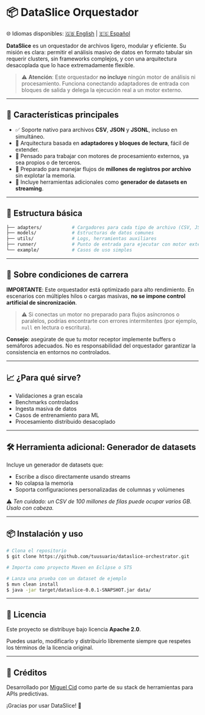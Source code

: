 # 📦 DataSlice Orquestador

🌐 Idiomas disponibles: [🇬🇧 English](README.md) | [🇪🇸 Español](README.es.md)

**DataSlice** es un orquestador de archivos ligero, modular y eficiente. Su misión es clara: permitir el análisis masivo de datos en formato tabular sin requerir clusters, sin frameworks complejos, y con una arquitectura desacoplada que lo hace extremadamente flexible.

> ⚠️ **Atención**: Este orquestador **no incluye** ningún motor de análisis ni procesamiento. Funciona conectando adaptadores de entrada con bloques de salida y delega la ejecución real a un motor externo.

---

## 🚀 Características principales

- ✅ Soporte nativo para archivos **CSV**, **JSON** y **JSONL**, incluso en simultáneo.
- 🔌 Arquitectura basada en **adaptadores y bloques de lectura**, fácil de extender.
- 🧱 Pensado para trabajar con motores de procesamiento externos, ya sea propios o de terceros.
- 🧠 Preparado para manejar flujos de **millones de registros por archivo** sin explotar la memoria.
- 🧰 Incluye herramientas adicionales como **generador de datasets en streaming**.

---

## 📂 Estructura básica

```bash
├── adapters/           # Cargadores para cada tipo de archivo (CSV, JSON, JSONL...)
├── models/             # Estructuras de datos comunes
├── utils/              # Logs, herramientas auxiliares
├── runner/             # Punto de entrada para ejecutar con motor externo
└── example/            # Casos de uso simples
```

---

## 🧠 Sobre condiciones de carrera

**IMPORTANTE**: Este orquestador está optimizado para alto rendimiento. En escenarios con múltiples hilos o cargas masivas, **no se impone control artificial de sincronización**.

> ⚠️ Si conectas un motor no preparado para flujos asíncronos o paralelos, podrías encontrarte con errores intermitentes (por ejemplo, `null` en lectura o escritura).

**Consejo**: asegúrate de que tu motor receptor implemente buffers o semáforos adecuados. No es responsabilidad del orquestador garantizar la consistencia en entornos no controlados.

---

## 📈 ¿Para qué sirve?

- Validaciones a gran escala
- Benchmarks controlados
- Ingesta masiva de datos
- Casos de entrenamiento para ML
- Procesamiento distribuido desacoplado

---

## 🛠️ Herramienta adicional: Generador de datasets

Incluye un generador de datasets que:

- Escribe a disco directamente usando streams
- No colapsa la memoria
- Soporta configuraciones personalizadas de columnas y volúmenes

⚠️ *Ten cuidado: un CSV de 100 millones de filas puede ocupar varios GB. Úsalo con cabeza.*

---

## 📦 Instalación y uso

```bash
# Clona el repositorio
$ git clone https://github.com/tuusuario/dataslice-orchestrator.git

# Importa como proyecto Maven en Eclipse o STS

# Lanza una prueba con un dataset de ejemplo
$ mvn clean install
$ java -jar target/dataslice-0.0.1-SNAPSHOT.jar data/
```

---

## 📜 Licencia

Este proyecto se distribuye bajo licencia **Apache 2.0**.

Puedes usarlo, modificarlo y distribuirlo libremente siempre que respetes los términos de la licencia original.

---

## 🙌 Créditos

Desarrollado por [Miguel Cid](https://www.linkedin.com/in/miguel-cid-paz-picon/) como parte de su stack de herramientas para APIs predictivas.

¡Gracias por usar DataSlice! 🚀